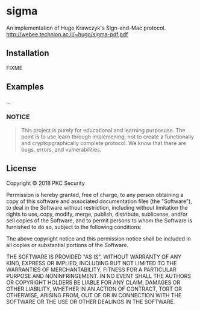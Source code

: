 # sigma

An implementation of Hugo Krawczyk's SIgn-and-Mac protocol.
http://webee.technion.ac.il/~hugo/sigma-pdf.pdf

## Installation

FIXME



## Examples

...


### NOTICE
> This project is purely for educational and learning purposuse. The point is to use learn through implemening; not to create a functionally and cryptopgraphically complete protocol. We know that there are bugs, errors, and vulnerabilities.

## License

Copyright © 2018 PKC Security

Permission is hereby granted, free of charge, to any person obtaining a copy of this software and associated documentation files (the "Software"), to deal in the Software without restriction, including without limitation the rights to use, copy, modify, merge, publish, distribute, sublicense, and/or sell copies of the Software, and to permit persons to whom the Software is furnished to do so, subject to the following conditions:

The above copyright notice and this permission notice shall be included in all copies or substantial portions of the Software.

THE SOFTWARE IS PROVIDED "AS IS", WITHOUT WARRANTY OF ANY KIND, EXPRESS OR IMPLIED, INCLUDING BUT NOT LIMITED TO THE WARRANTIES OF MERCHANTABILITY, FITNESS FOR A PARTICULAR PURPOSE AND NONINFRINGEMENT. IN NO EVENT SHALL THE AUTHORS OR COPYRIGHT HOLDERS BE LIABLE FOR ANY CLAIM, DAMAGES OR OTHER LIABILITY, WHETHER IN AN ACTION OF CONTRACT, TORT OR OTHERWISE, ARISING FROM, OUT OF OR IN CONNECTION WITH THE SOFTWARE OR THE USE OR OTHER DEALINGS IN THE SOFTWARE.
